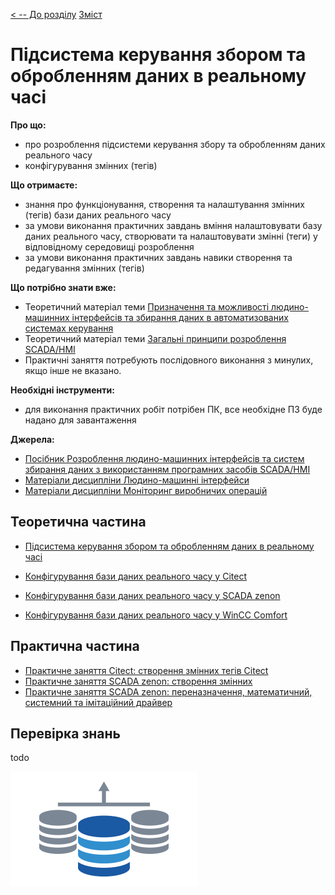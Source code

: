 [< -- До розділу](../README.md)         [Зміст](../../contents.md)

# Підсистема керування збором та обробленням даних в реальному часі

**Про що:**

- про розроблення підсистеми керування збору та обробленням даних реального часу
- конфігурування змінних (тегів)

**Що отримаєте:**

- знання про функціонування, створення та налаштування змінних (тегів) бази даних реального часу
- за умови виконання практичних завдань вміння налаштовувати базу даних реального часу, створювати та налаштовувати змінні (теги) у відповідному середовищі розроблення  
- за умови виконання практичних завдань навики створення та редагування змінних (тегів) 

**Що потрібно знати вже:**

- Теоретичний матеріал теми [Призначення та можливості людино-машинних інтерфейсів та збирання даних в автоматизованих системах керування](../basic/README.md)
- Теоретичний матеріал теми [Загальні принципи розроблення SCADA/HMI](../basedesign/README.md)
- Практичні заняття потребують послідовного виконання з минулих, якщо інше не вказано. 

**Необхідні інструменти:**

- для виконання практичних робіт потрібен ПК, все необхідне ПЗ буде надано для завантаження

**Джерела:** 

- [Посібник Розроблення людино-машинних інтерфейсів та систем збирання даних з використанням програмних засобів SCADA/HMI](https://pupenasan.github.io/hmibook/)
- [Матеріали дисципліни Людино-машинні інтерфейси](https://pupenasan.github.io/hmi)
- [Матеріали дисципліни Моніторинг виробничих операцій](https://pupenasan.github.io/monitorproduction)

## Теоретична частина

- [Підсистема керування збором та обробленням даних в реальному часі](teor.md)

- [Конфігурування бази даних реального часу у Citect](citect.md)
- [Конфігурування бази даних реального часу у SCADA zenon](zenon.md)
- [Конфігурування бази даних реального часу у WinCC Comfort](wincccomfort.md)

## Практична частина

- [Практичне заняття Citect: створення змінних тегів Citect ](labcitect.md)
- [Практичне заняття SCADA zenon: створення змінних](labzenon.md)
- [Практичне заняття SCADA zenon:  переназначення, математичний, системний та імітаційний драйвер](labzenon9.md)

## Перевірка знань

todo



![image-20240730085227341](media/image-20240730085227341.png)